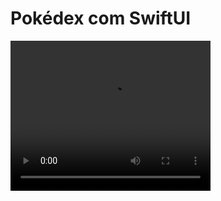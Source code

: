 #  Pokédex com SwiftUI

<video width="320" height="240" autoplay>
<source src="./gravacaoTela.mp4" type="video/mp4">
</video>
